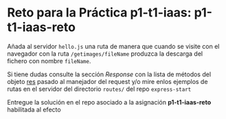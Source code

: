 # Reto para la Práctica p1-t1-iaas: p1-t1-iaas-reto

Añada al servidor `hello.js` una ruta de manera que cuando se visite con el navegador con la ruta `/getimages/fileName` produzca la descarga del fichero con nombre  `fileName`.

Si tiene dudas consulte la sección *Response* con la lista de métodos del objeto 
[res](https://expressjs.com/es/api.html#res) pasado  al manejador del request
y/o mire enlos ejemplos de rutas en el servidor del directorio `routes/` del repo `express-start`

Entregue la solución en el repo asociado a la asignación **p1-t1-iaas-reto** habilitada al efecto

